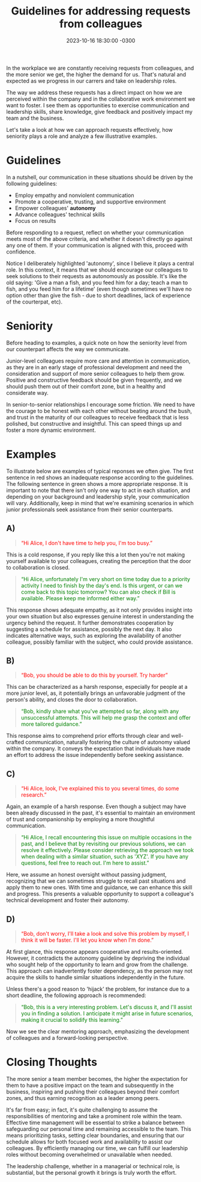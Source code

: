 ﻿---
layout: post
title: "Guidelines for addressing requests from colleagues"
date: 2023-10-16 18:30:00 -0300
tags: engineering-management collaboration
---

In the workplace we are constantly receiving requests from colleagues, and the more senior we get, the higher the demand for us. That's natural and expected as we progress in our carrers and take on leadership roles.

The way we address these requests has a direct impact on how we are perceived within the company and in the collaborative work environment we want to foster. I see them as opportunities to exercise communication and leadership skills, share knowledge, give feedback and positively impact my team and the business.

Let's take a look at how we can approach requests effectively, how seniority plays a role and analyze a few illustrative examples.

Guidelines
============

In a nutshell, our communication in these situations should be driven by the following guidelines:

* Employ empathy and nonviolent communication
* Promote a cooperative, trusting, and supportive environment
* Empower colleagues' <b>autonomy</b>
* Advance colleagues' technical skills
* Focus on results

Before responding to a request, reflect on whether your communication meets most of the above criteria, and whether it doesn't directly go against any one of them. If your communication is aligned with this, proceed with confidence.

Notice I deliberately highlighted 'autonomy', since I believe it plays a central role. In this context, it means that we should encourage our colleagues to seek solutions to their requests as autonomously as possible. It's like the old saying: 'Give a man a fish, and you feed him for a day; teach a man to fish, and you feed him for a lifetime' (even though sometimes we'll have no option other than give the fish - due to short deadlines, lack of experience of the courterpat, etc).

Seniority
============

Before heading to examples, a quick note on how the seniority level from our counterpart affects the way we communicate.

Junior-level colleagues require more care and attention in communication, as they are in an early stage of professional development and need the consideration and support of more senior colleagues to help them grow. Positive and constructive feedback should be given frequently, and we should push them out of their comfort zone, but in a healthy and considerate way.

In senior-to-senior relationships I encourage some friction. We need to have the courage to be honest with each other without beating around the bush, and trust in the maturity of our colleagues to receive feedback that is less polished, but constructive and insightful. This can speed things up and foster a more dynamic environment.

Examples
============

To illustrate below are examples of typical reponses we often give. The first sentence in red shows an inadequate response according to the guidelines. The following sentence in green shows a more appropriate response. It is important to note that there isn't only one way to act in each situation, and depending on your background and leadership style, your communication will vary. Additionally, keep in mind that we're examining scenarios in which junior professionals seek assistance from their senior counterparts.

<h2>A)</h2>

> <div style="color: red">“Hi Alice, I don't have time to help you, I'm too busy.”</div>

This is a cold response, if you reply like this a lot then you're not making yourself available to your colleagues, creating the perception that the door to collaboration is closed.

> <div style="color: green">“Hi Alice, unfortunately I'm very short on time today due to a priority activity I need to finish by the day's end. Is this urgent, or can we come back to this topic tomorrow? You can also check if Bill is available. Please keep me informed either way.”</div>

This response shows adequate empathy, as it not only provides insight into your own situation but also expresses genuine interest in understanding the urgency behind the request. It further demonstrates cooperation by suggesting a schedule for assistance, possibly the next day. It also indicates alternative ways, such as exploring the availability of another colleague, possibly familiar with the subject, who could provide assistance.

<h2>B)</h2>

> <div style="color: red">“Bob, you should be able to do this by yourself. Try harder”</div>

This can be characterized as a harsh response, especially for people at a more junior level, as, it potentially brings an unfavorable judgment of the person's ability, and closes the door to collaboration.

> <div style="color: green">“Bob, kindly share what you've attempted so far, along with any unsuccessful attempts. This will help me grasp the context and offer more tailored guidance.”</div>

This response aims to comprehend prior efforts through clear and well-crafted communication, naturally fostering the culture of autonomy valued within the company. It conveys the expectation that individuals have made an effort to address the issue independently before seeking assistance.

<h2>C)</h2>

> <div style="color: red">“Hi Alice, look, I've explained this to you several times, do some research.”</div>

Again, an example of a harsh response. Even though a subject may have been already discussed in the past, it's essential to maintain an environment of trust and companionship by employing a more thoughtful communication.

> <div style="color: green">“Hi Alice, I recall encountering this issue on multiple occasions in the past, and I believe that by revisiting our previous solutions, we can resolve it effectively. Please consider retrieving the approach we took when dealing with a similar situation, such as 'XYZ'. If you have any questions, feel free to reach out. I'm here to assist.”</div>

Here, we assume an honest oversight without passing judgment, recognizing that we can sometimes struggle to recall past situations and apply them to new ones. With time and guidance, we can enhance this skill and progress. This presents a valuable opportunity to support a colleague's technical development and foster their autonomy.

<h2>D)</h2>

> <div style="color: red">“Bob, don't worry, I'll take a look and solve this problem by myself, I think it will be faster. I'll let you know when I'm done.”</div>

At first glance, this response appears cooperative and results-oriented. However, it contradicts the autonomy guideline by depriving the individual who sought help of the opportunity to learn and grow from the challenge. This approach can inadvertently foster dependency, as the person may not acquire the skills to handle similar situations independently in the future.

Unless there's a good reason to 'hijack' the problem, for instance due to a short deadline, the following approach is recommended:

> <div style="color: green">“Bob, this is a very interesting problem.  Let's discuss it, and I'll assist you in finding a solution. I anticipate it might arise in future scenarios, making it crucial to solidify this learning.”</div>

Now we see the clear mentoring approach, emphasizing the development of colleagues and a forward-looking perspective.

Closing Thoughts
======

The more senior a team member becomes, the higher the expectation for them to have a positive impact on the team and subsequently in the business, inspiring and pushing their colleagues beyond their comfort zones, and thus earning recognition as a leader among peers.

It's far from easy; in fact, it's quite challenging to assume the responsibilities of mentoring and take a prominent role within the team. Effective time management will be essential to strike a balance between safeguarding our personal time and remaining accessible to the team. This means prioritizing tasks, setting clear boundaries, and ensuring that our schedule allows for both focused work and availability to assist our colleagues. By efficiently managing our time, we can fulfill our leadership roles without becoming overwhelmed or unavailable when needed.

The leadership challenge, whether in a managerial or technical role, is substantial, but the personal growth it brings is truly worth the effort.

